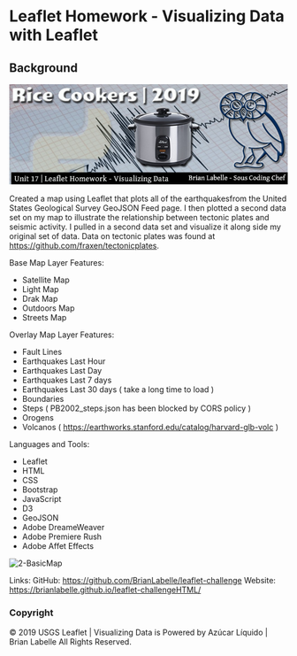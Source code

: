 # Leaflet Homework - Visualizing Data with Leaflet

## Background

![1-Logo](img/rice-cookers-hw-leaflet.jpg)

Created a map using Leaflet that plots all of the earthquakesfrom the United States Geological Survey GeoJSON Feed page. I then plotted a second data set on my map to illustrate the relationship between tectonic plates and seismic activity. I pulled in a second data set and visualize it along side my original set of data. 
Data on tectonic plates was found at <https://github.com/fraxen/tectonicplates>.

Base Map Layer Features:
- Satellite Map
- Light Map
- Drak Map
- Outdoors Map
- Streets Map

Overlay Map Layer Features:
- Fault Lines
- Earthquakes Last Hour
- Earthquakes Last Day 
- Earthquakes Last 7 days 
- Earthquakes Last 30 days ( take a long time to load )
- Boundaries 
- Steps ( PB2002_steps.json has been blocked by CORS policy )
- Orogens 
- Volcanos ( https://earthworks.stanford.edu/catalog/harvard-glb-volc )


Languages and Tools:
- Leaflet
- HTML
- CSS
- Bootstrap
- JavaScript
- D3
- GeoJSON
- Adobe DreameWeaver 
- Adobe Premiere Rush
- Adobe Affet Effects


![2-BasicMap](img/leaftlet-screenshot.jpg)

Links:
GitHub: https://github.com/BrianLabelle/leaflet-challenge
Website: https://brianlabelle.github.io/leaflet-challengeHTML/





### Copyright

© 2019 USGS Leaflet | Visualizing Data is Powered by Azúcar Líquido | Brian Labelle All Rights Reserved.
